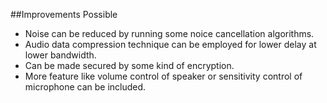 ##Improvements Possible
- Noise can be reduced by running some noice cancellation algorithms.
- Audio data compression technique can be employed for lower delay at lower bandwidth.
- Can be made secured by some kind of encryption.
- More feature like volume control of speaker or sensitivity control of microphone can be included.
